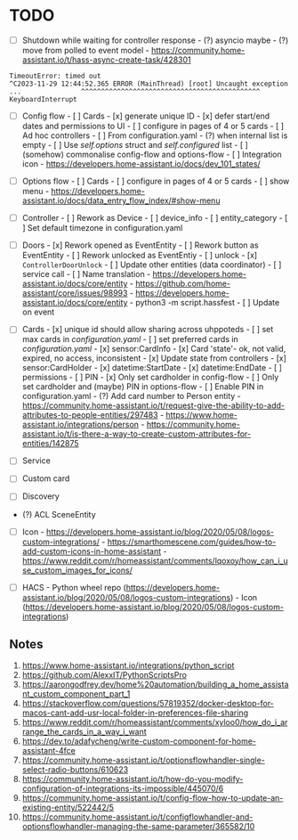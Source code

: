# TODO

- [ ] Shutdown while waiting for controller response
      - (?) asyncio maybe
      - (?) move from polled to event model
      - https://community.home-assistant.io/t/hass-async-create-task/428301
```
TimeoutError: timed out
^C2023-11-29 12:44:52.365 ERROR (MainThread) [root] Uncaught exception
...               ^^^^^^^^^^^^^^^^^^^^^^^^^^^^^^^^^^^^^^^^^^^^^
KeyboardInterrupt

```

- [ ] Config flow
      - [ ] Cards
            - [x] generate unique ID
            - [x] defer start/end dates and permissions to UI
            - [ ] configure in pages of 4 or 5 cards
      - [ ] Ad hoc controllers
            - [ ] From configuration.yaml
            - (?) when internal list is empty
      - [ ] Use _self.options_ struct and _self.configured_ list
      - [ ] (somehow) commonalise config-flow and options-flow
      - [ ] Integration icon
      - https://developers.home-assistant.io/docs/dev_101_states/

- [ ] Options flow
      - [ ] Cards
            - [ ] configure in pages of 4 or 5 cards
      - [ ] show menu
            - https://developers.home-assistant.io/docs/data_entry_flow_index/#show-menu


- [ ] Controller
      - [ ] Rework as Device
      - [ ] device_info
      - [ ] entity_category
      - [ ] Set default timezone in configuration.yaml

- [ ] Doors
      - [x] Rework opened as EventEntity
      - [ ] Rework button as EventEntity
      - [ ] Rework unlocked as EventEntiy
      - [ ] unlock
            - [x] `ControllerDoorUnlock`
            - [ ] Update other entities (data coordinator)
            - [ ] service call
      - [ ] Name translation
            - https://developers.home-assistant.io/docs/core/entity
            - https://github.com/home-assistant/core/issues/98993
            - https://developers.home-assistant.io/docs/core/entity
            - python3 -m script.hassfest
      - [ ] Update on event

- [ ] Cards
      - [x] unique id should allow sharing across uhppoteds
      - [ ] set max cards in _configuration.yaml_
      - [ ] set preferred cards in _configuration.yaml_
      - [x] sensor:CardInfo
            - [x] Card 'state'- ok, not valid, expired, no access, inconsistent
            - [x] Update state from controllers
      - [x] sensor:CardHolder
      - [x] datetime:StartDate
      - [x] datetime:EndDate
      - [ ] permissions
      - [ ] PIN
      - [x] Only set cardholder in config-flow
      - [ ] Only set cardholder and (maybe) PIN in options-flow
      - [ ] Enable PIN in configuration.yaml
      - (?) Add card number to Person entity
            - https://community.home-assistant.io/t/request-give-the-ability-to-add-attributes-to-people-entities/297483
            - https://www.home-assistant.io/integrations/person
            - https://community.home-assistant.io/t/is-there-a-way-to-create-custom-attributes-for-entities/142875

- [ ] Service
- [ ] Custom card
- [ ] Discovery
- (?) ACL SceneEntity

- [ ] Icon
      - https://developers.home-assistant.io/blog/2020/05/08/logos-custom-integrations/
      - https://smarthomescene.com/guides/how-to-add-custom-icons-in-home-assistant
      - https://www.reddit.com/r/homeassistant/comments/lqoxoy/how_can_i_use_custom_images_for_icons/

- [ ] HACS
      - Python wheel repo (https://developers.home-assistant.io/blog/2020/05/08/logos-custom-integrations)
      - Icon (https://developers.home-assistant.io/blog/2020/05/08/logos-custom-integrations)

## Notes

1.  https://www.home-assistant.io/integrations/python_script
2.  https://github.com/AlexxIT/PythonScriptsPro
3.  https://aarongodfrey.dev/home%20automation/building_a_home_assistant_custom_component_part_1
4.  https://stackoverflow.com/questions/57819352/docker-desktop-for-macos-cant-add-usr-local-folder-in-preferences-file-sharing
5.  https://www.reddit.com/r/homeassistant/comments/xyloo0/how_do_i_arrange_the_cards_in_a_way_i_want
6.  https://dev.to/adafycheng/write-custom-component-for-home-assistant-4fce
7.  https://community.home-assistant.io/t/optionsflowhandler-single-select-radio-buttons/610623
8.  https://community.home-assistant.io/t/how-do-you-modify-configuration-of-integrations-its-impossible/445070/6
9.  https://community.home-assistant.io/t/config-flow-how-to-update-an-existing-entity/522442/5
10. https://community.home-assistant.io/t/configflowhandler-and-optionsflowhandler-managing-the-same-parameter/365582/10

